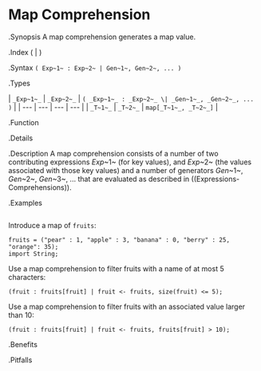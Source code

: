 # Map Comprehension

.Synopsis
A map comprehension generates a map value.

.Index
( | )

.Syntax
`( Exp~1~ : Exp~2~ | Gen~1~, Gen~2~, ... )`

.Types


| `_Exp~1~_` | `_Exp~2~_` | `( _Exp~1~_ : _Exp~2~_ \| _Gen~1~_, _Gen~2~_, ... )`  |
| --- | --- | --- | --- |
| `_T~1~_`   | `_T~2~_`   | `map[_T~1~_, _T~2~_]`                               |


.Function

.Details

.Description
A map comprehension consists of a number of two contributing expressions _Exp_~1~ (for key values), 
and _Exp_~2~ (the values associated with those key values) and a number of
generators _Gen_~1~, _Gen_~2~, _Gen_~3~, ... that are evaluated as described in ((Expressions-Comprehensions)).

.Examples
```rascal-shell
```
Introduce a map of `fruits`:
```rascal-shell,continue
fruits = ("pear" : 1, "apple" : 3, "banana" : 0, "berry" : 25, "orange": 35);
import String;
```
Use a map comprehension to filter fruits with a name of at most 5 characters:
```rascal-shell,continue
(fruit : fruits[fruit] | fruit <- fruits, size(fruit) <= 5);
```
Use a map comprehension to filter fruits with an associated value larger than 10:
```rascal-shell,continue
(fruit : fruits[fruit] | fruit <- fruits, fruits[fruit] > 10);
```

.Benefits

.Pitfalls

